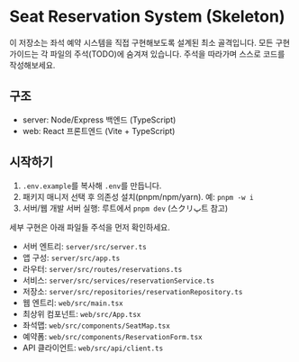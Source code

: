 # Seat Reservation System (Skeleton)

이 저장소는 좌석 예약 시스템을 직접 구현해보도록 설계된 최소 골격입니다.
모든 구현 가이드는 각 파일의 주석(TODO)에 숨겨져 있습니다. 주석을 따라가며 스스로 코드를 작성해보세요.

## 구조
- server: Node/Express 백엔드 (TypeScript)
- web: React 프론트엔드 (Vite + TypeScript)

## 시작하기
1) `.env.example`를 복사해 `.env`를 만듭니다.
2) 패키지 매니저 선택 후 의존성 설치(pnpm/npm/yarn). 예: `pnpm -w i`
3) 서버/웹 개발 서버 실행: 루트에서 `pnpm dev` (스クリپ트 참고)

세부 구현은 아래 파일들 주석을 먼저 확인하세요.
- 서버 엔트리: `server/src/server.ts`
- 앱 구성: `server/src/app.ts`
- 라우터: `server/src/routes/reservations.ts`
- 서비스: `server/src/services/reservationService.ts`
- 저장소: `server/src/repositories/reservationRepository.ts`
- 웹 엔트리: `web/src/main.tsx`
- 최상위 컴포넌트: `web/src/App.tsx`
- 좌석맵: `web/src/components/SeatMap.tsx`
- 예약폼: `web/src/components/ReservationForm.tsx`
- API 클라이언트: `web/src/api/client.ts`

